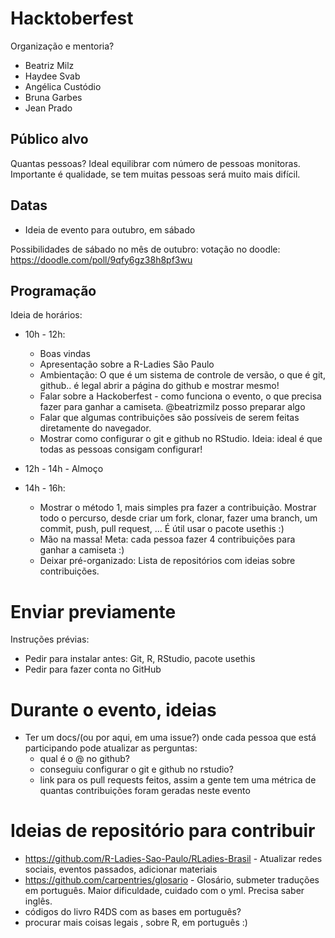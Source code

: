 # Hacktoberfest

Organização e mentoria?

- Beatriz Milz
- Haydee Svab
- Angélica Custódio
- Bruna Garbes
- Jean Prado

## Público alvo

Quantas pessoas? Ideal equilibrar com número de pessoas monitoras. Importante é qualidade, se tem muitas pessoas será muito mais difícil.

## Datas
- Ideia de evento para outubro, em sábado

Possibilidades de sábado no mês de outubro: votação no doodle: https://doodle.com/poll/9qfy6gz38h8pf3wu

## Programação
Ideia de horários:

- 10h - 12h:
  - Boas vindas
  - Apresentação sobre a R-Ladies São Paulo
  - Ambientação: O que é um sistema de controle de versão, o que é git, github.. é legal abrir a página do github e mostrar mesmo!
  - Falar sobre a Hackoberfest - como funciona o evento, o que precisa fazer para ganhar a camiseta. @beatrizmilz posso preparar algo
  - Falar que algumas contribuições são possíveis de serem feitas diretamente do navegador. 
  - Mostrar como configurar o git e github no RStudio. Ideia: ideal é que todas as pessoas consigam configurar!
  
- 12h - 14h - Almoço

- 14h - 16h:
  
  - Mostrar o método 1, mais simples pra fazer a contribuição. Mostrar todo o percurso, desde criar um fork, clonar, fazer uma branch, um commit, push, pull request, ... É útil usar o pacote usethis :)
  - Mão na massa! Meta: cada pessoa fazer 4 contribuições para ganhar a camiseta :)
  - Deixar pré-organizado: Lista de repositórios com ideias sobre contribuições.

# Enviar previamente

Instruções prévias:

- Pedir para instalar antes: Git, R, RStudio, pacote usethis
- Pedir para fazer conta no GitHub

# Durante o evento, ideias
- Ter um docs/(ou por aqui, em uma issue?) onde cada pessoa que está participando pode atualizar as perguntas:
  - qual é o @ no github?
  - conseguiu configurar o git e github no rstudio?
  - link para os pull requests feitos, assim a gente tem uma métrica de quantas contribuições foram geradas neste evento
  
  
# Ideias de repositório para contribuir
- https://github.com/R-Ladies-Sao-Paulo/RLadies-Brasil - Atualizar redes sociais, eventos passados, adicionar materiais
- https://github.com/carpentries/glosario - Glosário, submeter traduções em português. Maior dificuldade, cuidado com o yml. Precisa saber inglês.
- códigos do livro R4DS com as bases em português?
- procurar mais coisas legais , sobre R, em português :)

